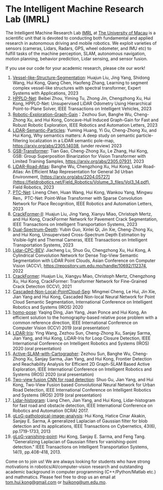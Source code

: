 # The Intelligent Machine Research Lab (IMRL)

The Intelligent Machine Research Lab [IMRL](https://sites.google.com/view/huikonglab/home)
 at [The University of Macau](https://www.um.edu.mo) is a scientific unit that is devoted to conducting both fundamental and applied research in autonomous driving and mobile robotics. We exploit varieties of sensors (cameras, Lidars, Radars, GPS, wheel odometer, and IMU etc) to fulfill tasks of the machine perception, SLAM, autonomous navigation, motion planning, behavior prediction, Lidar sensing, and sensor fusion. 

If you use our code for your academic research, please cite our work! 

1. [Vessel-like-Structure-Segmentation](https://github.com/LouisNUST/Spectral_Transformer): Huajun Liu, Jing Yang, Shidong Wang, Hui Kong, Qiang Chen, Haofeng Zhang, Learning to segment complex vessel-like structures with spectral transformer,  Expert Systems with Applications, 2023
2. [HPPLO-Net](https://github.com/IMRL/HPPLO-Net): Beibei Zhou, Yiming Tu, Zhong Jin, Chengzhong Xu, Hui Kong, HPPLO-Net: Unsupervised LiDAR Odometry Using Hierarchical Point-to-Plane Solver, IEEE Transactions on Intelligent Vehicles, 2023 
3. [Robotic-Exploration-Graph-Gain](https://github.com/IMRL/Graph_Gain_Exploration)：Zezhou Sun, Banghe Wu, Cheng-Zhong Xu, and Hui Kong, Concave-Hull Induced Graph-Gain for Fast and Robust Robotic Exploration, IEEE Robotics and Automation Letters, 2023
4. [LiDAR-Semantic-Particles](https://github.com/IMRL/LiDAR-Semantic-Particle): Yuming Huang, Yi Gu, Cheng-Zhong Xu, and Hui Kong, Why semantics matters: A deep study on semantic particle-filtering localization in a LiDAR semantic pole-map, https://arxiv.org/abs/2305.14038, (under review) 2023
5. [GSB-Transformer](https://github.com/IMRL/GSB-Vision-Transformer): Tian Gao, Cheng-Zhong Xu, Le Zhang, Hui Kong, GSB: Group Superposition Binarization for Vision Transformer with Limited Training Samples, https://arxiv.org/abs/2305.07931, 2023	
6.	[LiDAR-Road-Atlas](https://github.com/IMRL/Lidar-road-atlas): Banghe Wu, Chengzhong Xu, Hui Kong, Lidar Road-Atlas: An Efficient Map Representation for General 3d Urban Environment, [https://arxiv.org/abs/2204.05727](https://fieldrobotics.net/Field_Robotics/Volume_3_files/Vol3_14.pdf), Field Robotics, 2023
7.	[PTC-Net](https://github.com/LeegoChen/PTC-Net): Lineng Chen, Huan Wang, Hui Kong, Wankou Yang, Mingwu Ren，PTC-Net: Point-Wise Transformer with Sparse Convolution Network for Place Recognition, IEEE Robotics and Automation Letters, 2023
8.	[CrackFormer-II](https://github.com/LouisNUST/CrackFormer-II): Huajun Liu, Jing Yang, Xianyu Miao, Christoph Mertz, and Hui Kong, CrackFormer Network for Pavement Crack Segmentation, IEEE Transactions on Intelligent Transportation Systems, 2023
9.	[Dual-Spectrum-Depth]( https://github.com/whitecrow1027/CrossSP_Depth): Yubin Guo, Xinlei Qi, Jin Xie, Cheng-Zhong Xu, and Hui Kong, Unsupervised Cross-Spectrum Depth Estimation by Visible-light and Thermal Cameras, IEEE Transactions on Intelligent Transportation Systems, 2023
10.	[Lidar-CPC-BEV](https://github.com/IMRL/LiDAR-CPC-BEV): Jiacheng Lu, Shuo Gu, Chengzhong Xu, Hui Kong, A Cylindrical Convolution Network for Dense Top-View Semantic Segmentation with LiDAR Point Clouds, Asian Conference on Computer Vision (ACCV), https://repository.um.edu.mo/handle/10692/112374, 2022
11.	[CrackFormer](https://github.com/LouisNUST/CrackFormer-II): Huajun Liu, Xiangyu Miao, Christoph Mertz, Chengzhong Xu, Hui Kong, CrackFormer: Transformer Network for Fine-Grained Crack Detection (ICCV), 2021
12.	[Cascaded-Non-Local-PointCloud-Seg](https://github.com/MMCheng/PointNL): Mingmei Cheng, Le Hui, Jin Xie, Jian Yang and Hui Kong, Cascaded Non-local Neural Network for Point Cloud Semantic Segmentation, International Conference on Intelligent Robotics and Systems (IROS) 2020
13.	[homo-pose](https://github.com/IMRL/homo-pose): Yaqing Ding, Jian Yang, Jean Ponce and Hui Kong, An efficient solution to the homography-based relative pose problem with a common reference direction, IEEE International Conference on Computer Vision (ICCV) 2019 (oral presentation)
14.	[LiDAR-Iris](https://github.com/IMRL/LiDAR-Iris-1): Ying Wang, Zezhou Sun, Cheng-Zhong Xu, Sanjay Sarma, Jian Yang, and Hui Kong, LiDAR-Iris for Loop Closure Detection, IEEE International Conference on Intelligent Robotics and Systems (IROS) 2020 (oral presentation)
15.	[Active-SLAM-with-Cartographer](https://github.com/IMRL/Active-SLAM-with-Cartographer): Zezhou Sun, Banghe Wu, Cheng-Zhong Xu, Sanjay Sarma, Jian Yang, and Hui Kong, Frontier Detection and Reachability Analysis for Efficient 2D Graph-SLAM Based Active Exploration, IEEE International Conference on Intelligent Robotics and Systems (IROS) 2020 (oral presentation)
16.	[Two-view fusion CNN for road detection](https://github.com/IMRL/T-V-fusionCNN): Shuo Gu, Jian Yang, and Hui Kong, Two-View Fusion based Convolutional Neural Network for Urban Road Detection, IEEE International Conference on Intelligent Robotics and Systems (IROS) 2019 (oral presentation)
17.	[Lidar-histogram](https://github.com/IMRL/lidar-hist): Liang Chen, Jian Yang, and Hui Kong, Lidar-histogram for fast road and obstacle detection, IEEE International Conference on Robotics and Automation (ICRA) 2017.
18.	[gLoG-pathological-image-analysis](https://github.com/IMRL/gLoG-pathological-image): Hui Kong, Hatice Cinar Akakin, Sanjay E. Sarma, A generalized Laplacian of Gaussian filter for blob detection and its applications, IEEE Transactions on Cybernetics, 43(6), pp.1719-1733, 2013
19.	[gLoG-vanishing-point](https://github.com/IMRL/gLoG-vanishing-point): Hui Kong, Sanjay E. Sarma, and Feng Tang. "Generalizing Laplacian of Gaussian filters for vanishing-point detection." IEEE Transactions on Intelligent Transportation Systems, 14(1), pp.408-418, 2013.



Come on to join us! We are always looking for students who have strong motivations in robotics/AI/computer-vision research and outstanding academic background in computer programming (C++/Python/Matlab etc.) and mathmatics. Please feel free to drop us an email at tom.hui.kong@gmail.com or huikong@um.edu.mo. 

